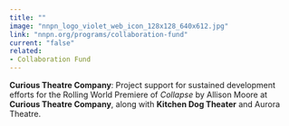 ```yaml
---
title: ""
image: "nnpn_logo_violet_web_icon_128x128_640x612.jpg"
link: "nnpn.org/programs/collaboration-fund"
current: "false"
related:
- Collaboration Fund
---
```


**Curious Theatre Company**: Project support for sustained development efforts for the Rolling World Premiere of *Collapse* by Allison Moore at **Curious Theatre Company**, along with **Kitchen Dog Theater** and Aurora Theatre.

